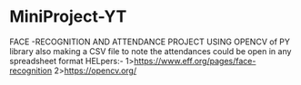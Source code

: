 # MiniProject-YT
FACE -RECOGNITION AND ATTENDANCE PROJECT USING OPENCV of PY library also making a CSV file to note the attendances could be open in any spreadsheet format
HELpers:- 1>https://www.eff.org/pages/face-recognition
2>https://opencv.org/
